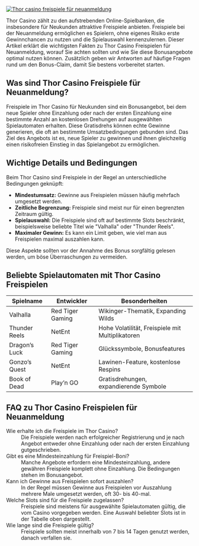 [![Thor casino freispiele für neuanmeldung](https://123-caf.pages.dev/gitsignup.png)](https://vrmoo.ru/Bt82HjjY)

<p>Thor Casino zählt zu den aufstrebenden Online-Spielbanken, die insbesondere für Neukunden attraktive Freispiele anbieten. Freispiele bei der Neuanmeldung ermöglichen es Spielern, ohne eigenes Risiko erste Gewinnchancen zu nutzen und die Spielauswahl kennenzulernen. Dieser Artikel erklärt die wichtigsten Fakten zu Thor Casino Freispielen für Neuanmeldung, worauf Sie achten sollten und wie Sie diese Bonusangebote optimal nutzen können. Zusätzlich geben wir Antworten auf häufige Fragen rund um den Bonus-Claim, damit Sie bestens vorbereitet starten.</p>  <h2>Was sind Thor Casino Freispiele für Neuanmeldung?</h2> <p>Freispiele im Thor Casino für Neukunden sind ein Bonusangebot, bei dem neue Spieler ohne Einzahlung oder nach der ersten Einzahlung eine bestimmte Anzahl an kostenlosen Drehungen auf ausgewählten Spielautomaten erhalten. Diese Gratisdrehs können echte Gewinne generieren, die oft an bestimmte Umsatzbedingungen gebunden sind. Das Ziel des Angebots ist es, neue Spieler zu gewinnen und ihnen gleichzeitig einen risikofreien Einstieg in das Spielangebot zu ermöglichen.</p>  <h2>Wichtige Details und Bedingungen</h2> <p>Beim Thor Casino sind Freispiele in der Regel an unterschiedliche Bedingungen geknüpft:</p> <ul> <li><strong>Mindestumsatz:</strong> Gewinne aus Freispielen müssen häufig mehrfach umgesetzt werden.</li> <li><strong>Zeitliche Begrenzung:</strong> Freispiele sind meist nur für einen begrenzten Zeitraum gültig.</li> <li><strong>Spielauswahl:</strong> Die Freispiele sind oft auf bestimmte Slots beschränkt, beispielsweise beliebte Titel wie "Valhalla" oder "Thunder Reels".</li> <li><strong>Maximaler Gewinn:</strong> Es kann ein Limit geben, wie viel man aus Freispielen maximal auszahlen kann.</li> </ul> <p>Diese Aspekte sollten vor der Annahme des Bonus sorgfältig gelesen werden, um böse Überraschungen zu vermeiden.</p>  <h2>Beliebte Spielautomaten mit Thor Casino Freispielen</h2> <table> <thead> <tr> <th>Spielname</th> <th>Entwickler</th> <th>Besonderheiten</th> </tr> </thead> <tbody> <tr> <td>Valhalla</td> <td>Red Tiger Gaming</td> <td>Wikinger-Thematik, Expanding Wilds</td> </tr> <tr> <td>Thunder Reels</td> <td>NetEnt</td> <td>Hohe Volatilität, Freispiele mit Multiplikatoren</td> </tr> <tr> <td>Dragon’s Luck</td> <td>Red Tiger Gaming</td> <td>Glückssymbole, Bonusfeatures</td> </tr> <tr> <td>Gonzo’s Quest</td> <td>NetEnt</td> <td>Lawinen-Feature, kostenlose Respins</td> </tr> <tr> <td>Book of Dead</td> <td>Play’n GO</td> <td>Gratisdrehungen, expandierende Symbole</td> </tr> </tbody> </table>  <h2>FAQ zu Thor Casino Freispielen für Neuanmeldung</h2> <dl> <dt>Wie erhalte ich die Freispiele im Thor Casino?</dt> <dd>Die Freispiele werden nach erfolgreicher Registrierung und je nach Angebot entweder ohne Einzahlung oder nach der ersten Einzahlung gutgeschrieben.</dd>  <dt>Gibt es eine Mindesteinzahlung für Freispiel-Boni?</dt> <dd>Manche Angebote erfordern eine Mindesteinzahlung, andere gewähren Freispiele komplett ohne Einzahlung. Die Bedingungen stehen im Bonusangebot.</dd>  <dt>Kann ich Gewinne aus Freispielen sofort auszahlen?</dt> <dd>In der Regel müssen Gewinne aus Freispielen vor Auszahlung mehrere Male umgesetzt werden, oft 30- bis 40-mal.</dd>  <dt>Welche Slots sind für die Freispiele zugelassen?</dt> <dd>Freispiele sind meistens für ausgewählte Spielautomaten gültig, die vom Casino vorgegeben werden. Eine Auswahl beliebter Slots ist in der Tabelle oben dargestellt.</dd>  <dt>Wie lange sind die Freispiele gültig?</dt> <dd>Freispiele sollten meist innerhalb von 7 bis 14 Tagen genutzt werden, danach verfallen sie.</dd> </dl>